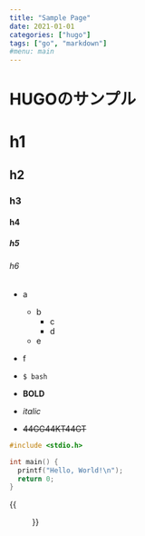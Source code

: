 ```yaml
---
title: "Sample Page"
date: 2021-01-01
categories: ["hugo"]
tags: ["go", "markdown"]
#menu: main
---
```


# HUGOのサンプル

# h1
## h2
### h3
#### h4
##### h5
###### h6
<!-- menu: mainを使うとトップバーに固定される -->

- a
  - b
    - c
    - d
  - e
- f

- `$ bash`
- **BOLD**
- *italic*
- ~~44GG44KT44GT~~

```c
#include <stdio.h>

int main() {
  printf("Hello, World!\n");
  return 0;
}
```

{{<figure src="./image.jpeg" alt="モード" width="75%">}}
